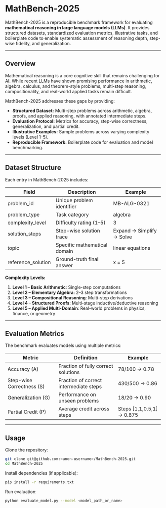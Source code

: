 # MathBench-2025

MathBench-2025 is a reproducible benchmark framework for evaluating **mathematical reasoning in large language models (LLMs)**. It provides structured datasets, standardized evaluation metrics, illustrative tasks, and boilerplate code to enable systematic assessment of reasoning depth, step-wise fidelity, and generalization.

---

## Overview

Mathematical reasoning is a core cognitive skill that remains challenging for AI. While recent LLMs have shown promising performance in arithmetic, algebra, calculus, and theorem-style problems, multi-step reasoning, compositionality, and real-world applied tasks remain difficult.

MathBench-2025 addresses these gaps by providing:

- **Structured Dataset:** Multi-step problems across arithmetic, algebra, proofs, and applied reasoning, with annotated intermediate steps.
- **Evaluation Protocol:** Metrics for accuracy, step-wise correctness, generalization, and partial credit.
- **Illustrative Examples:** Sample problems across varying complexity levels (Level 1–5).
- **Reproducible Framework:** Boilerplate code for evaluation and model benchmarking.

---

## Dataset Structure

Each entry in MathBench-2025 includes:

| Field | Description | Example |
|-------|-------------|---------|
| problem_id | Unique problem identifier | MB-ALG-0321 |
| problem_type | Task category | algebra |
| complexity_level | Difficulty rating (1–5) | 3 |
| solution_steps | Step-wise solution trace | Expand → Simplify → Solve |
| topic | Specific mathematical domain | linear equations |
| reference_solution | Ground-truth final answer | x = 5 |

**Complexity Levels:**

1. **Level 1 – Basic Arithmetic**: Single-step computations  
2. **Level 2 – Elementary Algebra**: 2–3 step transformations  
3. **Level 3 – Compositional Reasoning**: Multi-step derivations  
4. **Level 4 – Structured Proofs**: Multi-stage inductive/deductive reasoning  
5. **Level 5 – Applied Multi-Domain**: Real-world problems in physics, finance, or geometry

---

## Evaluation Metrics

The benchmark evaluates models using multiple metrics:

| Metric | Definition | Example |
|--------|------------|---------|
| Accuracy (A) | Fraction of fully correct solutions | 78/100 → 0.78 |
| Step-wise Correctness (S) | Fraction of correct intermediate steps | 430/500 → 0.86 |
| Generalization (G) | Performance on unseen problems | 18/20 → 0.90 |
| Partial Credit (P) | Average credit across steps | Steps [1,1,0.5,1] → 0.875 |

---

## Usage

Clone the repository:

```bash
git clone git@github.com:<anon-username>/MathBench-2025.git
cd MathBench-2025
```

Install dependencies (if applicable):

```bash
pip install -r requirements.txt
```

Run evaluation:

```bash
python evaluate_model.py --model <model_path_or_name>
```
